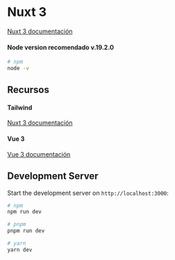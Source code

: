 # Nuxt 3

 [Nuxt 3 documentación](https://nuxt.com/docs/getting-started/introduction)

#### Node version recomendado v.19.2.0

```bash
# npm
node -v
```
## Recursos
#### Tailwind

[Nuxt 3 documentación](https://tailwindcss.com/)

#### Vue 3

[Vue 3 documentación](https://vuejs.org/)

## Development Server

Start the development server on `http://localhost:3000`:

```bash
# npm
npm run dev

# pnpm
pnpm run dev

# yarn
yarn dev
```

